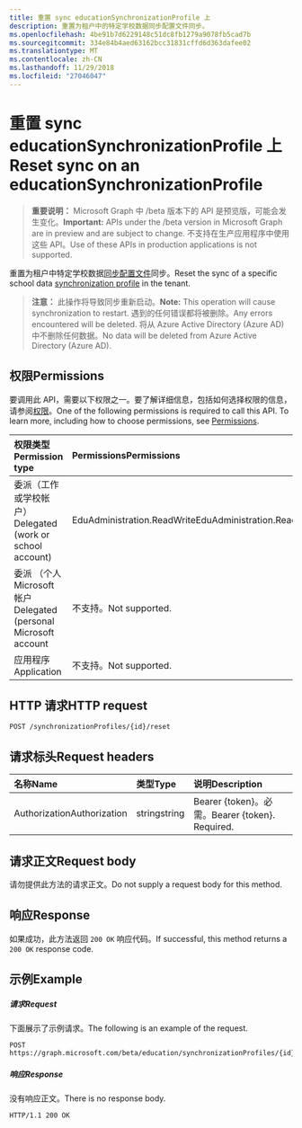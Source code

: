 ```yaml
---
title: 重置 sync educationSynchronizationProfile 上
description: 重置为租户中的特定学校数据同步配置文件同步。
ms.openlocfilehash: 4be91b7d6229148c51dc8fb1279a9078fb5cad7b
ms.sourcegitcommit: 334e84b4aed63162bcc31831cffd6d363dafee02
ms.translationtype: MT
ms.contentlocale: zh-CN
ms.lasthandoff: 11/29/2018
ms.locfileid: "27046047"
---
```

# <a name="reset-sync-on-an-educationsynchronizationprofile"></a><span data-ttu-id="acc0f-103">重置 sync educationSynchronizationProfile 上</span><span class="sxs-lookup"><span data-stu-id="acc0f-103">Reset sync on an educationSynchronizationProfile</span></span>

> <span data-ttu-id="acc0f-104">**重要说明：** Microsoft Graph 中 /beta 版本下的 API 是预览版，可能会发生变化。</span><span class="sxs-lookup"><span data-stu-id="acc0f-104">**Important:** APIs under the /beta version in Microsoft Graph are in preview and are subject to change.</span></span> <span data-ttu-id="acc0f-105">不支持在生产应用程序中使用这些 API。</span><span class="sxs-lookup"><span data-stu-id="acc0f-105">Use of these APIs in production applications is not supported.</span></span>

<span data-ttu-id="acc0f-106">重置为租户中特定学校数据[同步配置文件](../resources/educationsynchronizationprofile.md)同步。</span><span class="sxs-lookup"><span data-stu-id="acc0f-106">Reset the sync of a specific school data [synchronization profile](../resources/educationsynchronizationprofile.md) in the tenant.</span></span>

> <span data-ttu-id="acc0f-107">**注意：** 此操作将导致同步重新启动。</span><span class="sxs-lookup"><span data-stu-id="acc0f-107">**Note:** This operation will cause synchronization to restart.</span></span> <span data-ttu-id="acc0f-108">遇到的任何错误都将被删除。</span><span class="sxs-lookup"><span data-stu-id="acc0f-108">Any errors encountered will be deleted.</span></span> <span data-ttu-id="acc0f-109">将从 Azure Active Directory (Azure AD) 中不删除任何数据。</span><span class="sxs-lookup"><span data-stu-id="acc0f-109">No data will be deleted from Azure Active Directory (Azure AD).</span></span> 

## <a name="permissions"></a><span data-ttu-id="acc0f-110">权限</span><span class="sxs-lookup"><span data-stu-id="acc0f-110">Permissions</span></span>
<span data-ttu-id="acc0f-p103">要调用此 API，需要以下权限之一。要了解详细信息，包括如何选择权限的信息，请参阅[权限](/graph/permissions-reference)。</span><span class="sxs-lookup"><span data-stu-id="acc0f-p103">One of the following permissions is required to call this API. To learn more, including how to choose permissions, see [Permissions](/graph/permissions-reference).</span></span>

| <span data-ttu-id="acc0f-113">权限类型</span><span class="sxs-lookup"><span data-stu-id="acc0f-113">Permission type</span></span> | <span data-ttu-id="acc0f-114">Permissions</span><span class="sxs-lookup"><span data-stu-id="acc0f-114">Permissions</span></span> |
|:-----------|:----------|
| <span data-ttu-id="acc0f-115">委派（工作或学校帐户）</span><span class="sxs-lookup"><span data-stu-id="acc0f-115">Delegated (work or school account)</span></span> | <span data-ttu-id="acc0f-116">EduAdministration.ReadWrite</span><span class="sxs-lookup"><span data-stu-id="acc0f-116">EduAdministration.ReadWrite</span></span> |
|<span data-ttu-id="acc0f-117">委派 （个人 Microsoft 帐户</span><span class="sxs-lookup"><span data-stu-id="acc0f-117">Delegated (personal Microsoft account</span></span>|<span data-ttu-id="acc0f-118">不支持。</span><span class="sxs-lookup"><span data-stu-id="acc0f-118">Not supported.</span></span>|
|<span data-ttu-id="acc0f-119">应用程序</span><span class="sxs-lookup"><span data-stu-id="acc0f-119">Application</span></span>|<span data-ttu-id="acc0f-120">不支持。</span><span class="sxs-lookup"><span data-stu-id="acc0f-120">Not supported.</span></span>|

## <a name="http-request"></a><span data-ttu-id="acc0f-121">HTTP 请求</span><span class="sxs-lookup"><span data-stu-id="acc0f-121">HTTP request</span></span>
<!-- { "blockType": "ignored" } -->
```http
POST /synchronizationProfiles/{id}/reset
```

## <a name="request-headers"></a><span data-ttu-id="acc0f-122">请求标头</span><span class="sxs-lookup"><span data-stu-id="acc0f-122">Request headers</span></span>
| <span data-ttu-id="acc0f-123">名称</span><span class="sxs-lookup"><span data-stu-id="acc0f-123">Name</span></span>       | <span data-ttu-id="acc0f-124">类型</span><span class="sxs-lookup"><span data-stu-id="acc0f-124">Type</span></span> | <span data-ttu-id="acc0f-125">说明</span><span class="sxs-lookup"><span data-stu-id="acc0f-125">Description</span></span>|
|:-----------|:------|:----------|
| <span data-ttu-id="acc0f-126">Authorization</span><span class="sxs-lookup"><span data-stu-id="acc0f-126">Authorization</span></span>  | <span data-ttu-id="acc0f-127">string</span><span class="sxs-lookup"><span data-stu-id="acc0f-127">string</span></span>  | <span data-ttu-id="acc0f-p104">Bearer {token}。必需。</span><span class="sxs-lookup"><span data-stu-id="acc0f-p104">Bearer {token}. Required.</span></span>  |

## <a name="request-body"></a><span data-ttu-id="acc0f-130">请求正文</span><span class="sxs-lookup"><span data-stu-id="acc0f-130">Request body</span></span>
<span data-ttu-id="acc0f-131">请勿提供此方法的请求正文。</span><span class="sxs-lookup"><span data-stu-id="acc0f-131">Do not supply a request body for this method.</span></span>
## <a name="response"></a><span data-ttu-id="acc0f-132">响应</span><span class="sxs-lookup"><span data-stu-id="acc0f-132">Response</span></span>
<span data-ttu-id="acc0f-133">如果成功，此方法返回 `200 OK` 响应代码。</span><span class="sxs-lookup"><span data-stu-id="acc0f-133">If successful, this method returns a `200 OK` response code.</span></span>

## <a name="example"></a><span data-ttu-id="acc0f-134">示例</span><span class="sxs-lookup"><span data-stu-id="acc0f-134">Example</span></span>
##### <a name="request"></a><span data-ttu-id="acc0f-135">请求</span><span class="sxs-lookup"><span data-stu-id="acc0f-135">Request</span></span>
<span data-ttu-id="acc0f-136">下面展示了示例请求。</span><span class="sxs-lookup"><span data-stu-id="acc0f-136">The following is an example of the request.</span></span>
<!-- {
  "blockType": "request",
  "name": "post_educationSynchronizationProfile_reset"
}-->
```http
POST https://graph.microsoft.com/beta/education/synchronizationProfiles/{id}/reset
```

##### <a name="response"></a><span data-ttu-id="acc0f-137">响应</span><span class="sxs-lookup"><span data-stu-id="acc0f-137">Response</span></span>

<span data-ttu-id="acc0f-138">没有响应正文。</span><span class="sxs-lookup"><span data-stu-id="acc0f-138">There is no response body.</span></span>

<!-- {
  "blockType": "response",
  "name": "post_educationSynchronizationProfile_reset"
}-->
```
HTTP/1.1 200 OK
```